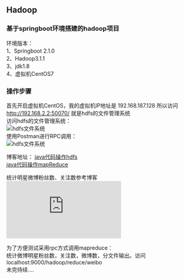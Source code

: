 ## Hadoop
### 基于springboot环境搭建的hadoop项目  
环境版本：  
1、Springboot 2.1.0  
2、Hadoop3.1.1  
3、jdk1.8  
4、虚拟机CentOS7  
  
### 操作步骤  
首先开启虚拟机CentOS，我的虚拟机IP地址是 192.168.187.128 所以访问 http://192.168.2.2:50070/ 就是hdfs的文件管理系统  
访问hdfs的文件管理系统：  
![hdfs文件系统](https://github.com/LockieZou/hadoop/blob/master/20181129150935.png)  
使用Postman进行RPC调用：  
![hdfs文件系统](https://github.com/LockieZou/hadoop/blob/master/20181129151544.png)  
  
    
博客地址： [java代码操作hdfs](https://blog.csdn.net/zxl646801924/article/details/84615604)  
[java代码操作mapReduce](https://blog.csdn.net/zxl646801924/article/details/85005506)  
  
    
  
统计明星微博粉丝数、关注数参考博客 ![统计明星微博](https://www.cnblogs.com/zlslch/p/6164435.html)  
  
  
  
为了方便测试采用rpc方式调用mapreduce：  
统计微博明星粉丝数，关注数，微博数，分文件输出。访问 localhost:9000/hadoop/reduce/weibo  
未完待续.... 



